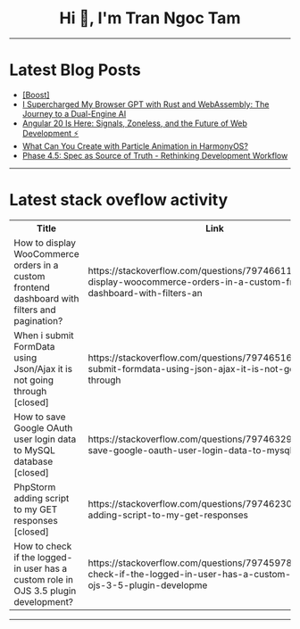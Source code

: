 <h1 align="center">Hi 👋, I'm Tran Ngoc Tam</h1>

---

# Latest Blog Posts 
<!-- BLOG-POST-LIST:START -->
- [[Boost]](https://dev.to/hadil/-4a8e)
- [I Supercharged My Browser GPT with Rust and WebAssembly: The Journey to a Dual-Engine AI](https://dev.to/xzdes/i-supercharged-my-browser-gpt-with-rust-and-webassembly-the-journey-to-a-dual-engine-ai-3ili)
- [Angular 20 Is Here: Signals, Zoneless, and the Future of Web Development ⚡](https://dev.to/koolkamalkishor/angular-20-is-here-signals-zoneless-and-the-future-of-web-development-1eoe)
- [What Can You Create with Particle Animation in HarmonyOS?](https://dev.to/harmonyos/what-can-you-create-with-particle-animation-in-harmonyos-4j82)
- [Phase 4.5: Spec as Source of Truth - Rethinking Development Workflow](https://dev.to/maksim_matlakhov/phase-45-spec-as-source-of-truth-rethinking-development-workflow-40om)
<!-- BLOG-POST-LIST:END -->

---

# Latest stack oveflow activity
<table>
  <tr><th>Title</th><th>Link</th></tr>
  <!-- STACKOVERFLOW:START --><tr><td>How to display WooCommerce orders in a custom frontend dashboard with filters and pagination?</td><td>https://stackoverflow.com/questions/79746611/how-to-display-woocommerce-orders-in-a-custom-frontend-dashboard-with-filters-an</td></tr><tr><td>When i submit FormData using Json/Ajax it is not going through [closed]</td><td>https://stackoverflow.com/questions/79746516/when-i-submit-formdata-using-json-ajax-it-is-not-going-through</td></tr><tr><td>How to save Google OAuth user login data to MySQL database [closed]</td><td>https://stackoverflow.com/questions/79746329/how-to-save-google-oauth-user-login-data-to-mysql-database</td></tr><tr><td>PhpStorm adding script to my GET responses [closed]</td><td>https://stackoverflow.com/questions/79746230/phpstorm-adding-script-to-my-get-responses</td></tr><tr><td>How to check if the logged-in user has a custom role in OJS 3.5 plugin development?</td><td>https://stackoverflow.com/questions/79745978/how-to-check-if-the-logged-in-user-has-a-custom-role-in-ojs-3-5-plugin-developme</td></tr><!-- STACKOVERFLOW:END -->
</table>

---


